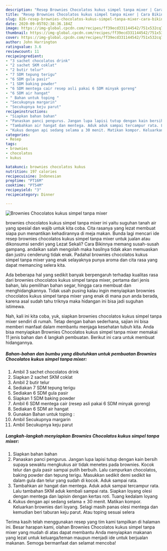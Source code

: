 ```yaml
---
description: "Resep Brownies Chocolatos kukus simpel tanpa mixer | Cara Bikin Brownies Chocolatos kukus simpel tanpa mixer Yang Lezat"
title: "Resep Brownies Chocolatos kukus simpel tanpa mixer | Cara Bikin Brownies Chocolatos kukus simpel tanpa mixer Yang Lezat"
slug: 826-resep-brownies-chocolatos-kukus-simpel-tanpa-mixer-cara-bikin-brownies-chocolatos-kukus-simpel-tanpa-mixer-yang-lezat
date: 2020-09-05T02:38:36.184Z
image: https://img-global.cpcdn.com/recipes/ff39ecd331144542/751x532cq70/brownies-chocolatos-kukus-simpel-tanpa-mixer-foto-resep-utama.jpg
thumbnail: https://img-global.cpcdn.com/recipes/ff39ecd331144542/751x532cq70/brownies-chocolatos-kukus-simpel-tanpa-mixer-foto-resep-utama.jpg
cover: https://img-global.cpcdn.com/recipes/ff39ecd331144542/751x532cq70/brownies-chocolatos-kukus-simpel-tanpa-mixer-foto-resep-utama.jpg
author: John Harrington
ratingvalue: 3.6
reviewcount: 11
recipeingredient:
- "3 sachet chocolatos drink"
- "2 sachet SKM coklat"
- "2 butir telur"
- "7 SDM tepung terigu"
- "6 SDM gula pasir"
- "1 SDM baking powder"
- "6 SDM mentega cair resep asli pakai 6 SDM minyak goreng"
- "6 SDM air hangat"
- " Bahan untuk toping "
- "Secukupnya margarin"
- "Secukupnya keju parut"
recipeinstructions:
- "Siapkan bahan bahan"
- "Panaskan panci pengurus. Jangan lupa lapisi tutup dengan kain bersih supaya sewaktu mengkukus air tidak menetes pada brownies. Kocok telur dan gula pasir sampai putih berbuih. Lalu campurkan chocolatos, baking powder dan tepung terigu. Masukkan sedikit demi sedikit ke dalam gula dan telur yang sudah di kocok. Aduk sampai rata."
- "Tambahkan air hangat dan mentega. Aduk aduk sampai tercampur rata. Lalu tambahan SKM aduk kembali sampai rata. Siapkan loyang olesi dengan mentega dan lapisin dengan kertas roti. Tuang kedalam loyang"
- "Kukus dengan api sedang selama ± 30 menit. Matikan kompor. Keluarkan brownies dari loyang. Selagi masih panas olesi mentega dan kemudian beri taburan keju parut. Atau toping sesuai selera"
categories:
- Resep
tags:
- brownies
- chocolatos
- kukus

katakunci: brownies chocolatos kukus 
nutrition: 197 calories
recipecuisine: Indonesian
preptime: "PT16M"
cooktime: "PT54M"
recipeyield: "3"
recipecategory: Dinner

---
```



![Brownies Chocolatos kukus simpel tanpa mixer](https://img-global.cpcdn.com/recipes/ff39ecd331144542/751x532cq70/brownies-chocolatos-kukus-simpel-tanpa-mixer-foto-resep-utama.jpg)


brownies chocolatos kukus simpel tanpa mixer ini yaitu suguhan tanah air yang spesial dan wajib untuk kita coba. Cita rasanya yang lezat membuat siapa pun menantikan kehadirannya di meja makan.
Bunda lagi mencari ide resep brownies chocolatos kukus simpel tanpa mixer untuk jualan atau dikonsumsi sendiri yang Lezat Sekali? Cara Bikinnya memang susah-susah gampang. andaikan salah mengolah maka hasilnya tidak akan memuaskan dan justru cenderung tidak enak. Padahal brownies chocolatos kukus simpel tanpa mixer yang enak selayaknya punya aroma dan cita rasa yang dapat memancing selera kita.

Ada beberapa hal yang sedikit banyak berpengaruh terhadap kualitas rasa dari brownies chocolatos kukus simpel tanpa mixer, pertama dari jenis bahan, lalu pemilihan bahan segar, hingga cara membuat dan menghidangkannya. Tidak usah pusing kalau ingin menyiapkan brownies chocolatos kukus simpel tanpa mixer yang enak di mana pun anda berada, karena asal sudah tahu triknya maka hidangan ini bisa jadi suguhan istimewa.




Nah, kali ini kita coba, yuk, siapkan brownies chocolatos kukus simpel tanpa mixer sendiri di rumah. Tetap dengan bahan sederhana, sajian ini bisa memberi manfaat dalam membantu menjaga kesehatan tubuh kita. Anda bisa menyiapkan Brownies Chocolatos kukus simpel tanpa mixer memakai 11 jenis bahan dan 4 langkah pembuatan. Berikut ini cara untuk membuat hidangannya.

<!--inarticleads1-->

##### Bahan-bahan dan bumbu yang dibutuhkan untuk pembuatan Brownies Chocolatos kukus simpel tanpa mixer:

1. Ambil 3 sachet chocolatos drink
1. Siapkan 2 sachet SKM coklat
1. Ambil 2 butir telur
1. Sediakan 7 SDM tepung terigu
1. Sediakan 6 SDM gula pasir
1. Siapkan 1 SDM baking powder
1. Ambil 6 SDM mentega cair (resep asli pakai 6 SDM minyak goreng)
1. Sediakan 6 SDM air hangat
1. Gunakan  Bahan untuk toping :
1. Ambil Secukupnya margarin
1. Ambil Secukupnya keju parut




<!--inarticleads2-->

##### Langkah-langkah menyiapkan Brownies Chocolatos kukus simpel tanpa mixer:

1. Siapkan bahan bahan
1. Panaskan panci pengurus. Jangan lupa lapisi tutup dengan kain bersih supaya sewaktu mengkukus air tidak menetes pada brownies. Kocok telur dan gula pasir sampai putih berbuih. Lalu campurkan chocolatos, baking powder dan tepung terigu. Masukkan sedikit demi sedikit ke dalam gula dan telur yang sudah di kocok. Aduk sampai rata.
1. Tambahkan air hangat dan mentega. Aduk aduk sampai tercampur rata. Lalu tambahan SKM aduk kembali sampai rata. Siapkan loyang olesi dengan mentega dan lapisin dengan kertas roti. Tuang kedalam loyang
1. Kukus dengan api sedang selama ± 30 menit. Matikan kompor. Keluarkan brownies dari loyang. Selagi masih panas olesi mentega dan kemudian beri taburan keju parut. Atau toping sesuai selera




Terima kasih telah menggunakan resep yang tim kami tampilkan di halaman ini. Besar harapan kami, olahan Brownies Chocolatos kukus simpel tanpa mixer yang mudah di atas dapat membantu Anda menyiapkan makanan yang lezat untuk keluarga/teman maupun menjadi ide untuk berjualan makanan. Semoga bermanfaat dan selamat mencoba!
